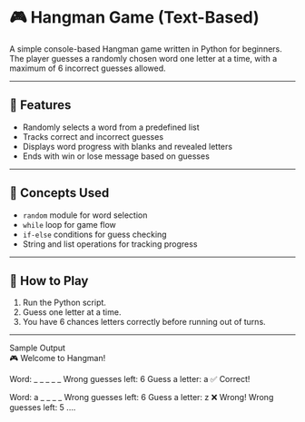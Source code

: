 # 🎮 Hangman Game (Text-Based)

A simple console-based Hangman game written in Python for beginners. The player guesses a randomly chosen word one letter at a time, with a maximum of 6 incorrect guesses allowed.

---

## 🚀 Features

- Randomly selects a word from a predefined list
- Tracks correct and incorrect guesses
- Displays word progress with blanks and revealed letters
- Ends with win or lose message based on guesses

---

## 🧠 Concepts Used

- `random` module for word selection
- `while` loop for game flow
- `if-else` conditions for guess checking
- String and list operations for tracking progress

---

## 📝 How to Play

1. Run the Python script.
2. Guess one letter at a time.
3. You have 6 chances 
 letters correctly before running out of turns.
---

Sample Output
<br>
🎮 Welcome to Hangman!

Word: _ _ _ _ _
Wrong guesses left: 6
Guess a letter: a
✅ Correct!

Word: a _ _ _ _
Wrong guesses left: 6
Guess a letter: z
❌ Wrong!
Wrong guesses left: 5
....
